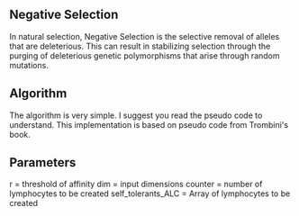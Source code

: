 ## Negative Selection

In natural selection, Negative Selection is the selective removal of alleles that are deleterious. This can result in stabilizing selection through
the purging of deleterious genetic polymorphisms that arise through random mutations.

## Algorithm

The algorithm is very simple. I suggest you read the pseudo code to understand. This implementation is based on pseudo code from Trombini's book.

## Parameters

r = threshold of affinity
dim = input dimensions
counter = number of lymphocytes to be created
self_tolerants_ALC = Array of lymphocytes to be created